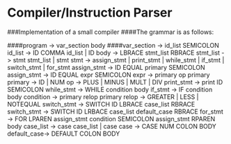 # Compiler/Instruction Parser
###Implementation of a small compiler
####The grammar is as follows:

####program		->	var_section body
####var_section	->	id_list SEMICOLON
id_list		->	ID COMMA id_list | ID
body		->	LBRACE stmt_list RBRACE
stmt_list	->	stmt stmt_list | stmt
stmt		->	assign_stmt | print_stmt | while_stmt | if_stmt | switch_stmt | for_stmt
assign_stmt ->	ID EQUAL primary SEMICOLON
assign_stmt ->	ID EQUAL expr SEMICOLON
expr		->	primary op primary
primary		->	ID | NUM
op			->	PLUS | MINUS | MULT | DIV
print_stmt	->	print ID SEMICOLON
while_stmt	->	WHILE condition body
if_stmt		->	IF condition body
condition	->	primary relop primary
relop		->	GREATER | LESS | NOTEQUAL
switch_stmt	->	SWITCH ID LBRACE case_list RBRACE
switch_stmt ->	SWITCH ID LRBACE case_list default_case RBRACE
for_stmt	->	FOR LPAREN assign_stmt condition SEMICOLON assign_stmt RPAREN body
case_list	->	case case_list | case
case		->	CASE NUM COLON BODY
default_case->	DEFAULT COLON BODY
